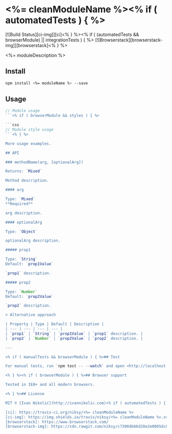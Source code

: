 # <%= cleanModuleName %><% if ( automatedTests ) { %>

[![Build Status][ci-img]][ci]<% } %><% if ( (automatedTests && browserModule) || integrationTests ) { %> [![Browserstack][browserstack-img]][browserstack]<% } %>

<%= moduleDescription %>

## Install

```sh
npm install <%= moduleName %> --save
```

## Usage

```js
// Module usage
```<% if ( browserModule && styles ) { %>

```css
// Module style usage
```<% } %>

More usage examples.

## API

### methodName(arg, [optionalArg])

Returns: `Mixed`

Method description.

#### arg

Type: `Mixed`
**Required**

arg description.

#### optionalArg

Type: `Object`

optionalArg description.

##### prop1

Type: `String`  
Default: `prop1Value`

`prop1` description.

##### prop2

Type: `Number`  
Default: `prop2Value`

`prop2` description.

> Alternative approach

| Property | Type | Default | Description |
| --- | --- | --- | --- |
| `prop1` | `String` | `prop1Value` | `prop1` description. |
| `prop2` | `Number` | `prop2Value` | `prop2` description. |

---

<% if ( manualTests && browserModule ) { %>## Test

For manual tests, run `npm test -- --watch` and open <http://localhost:9000/> in your browser.

<% } %><% if ( browserModule ) { %>## Browser support

Tested in IE8+ and all modern browsers.

<% } %>## License

MIT © [Ivan Nikolić](http://ivannikolic.com)<% if ( automatedTests ) { %>

[ci]: https://travis-ci.org/niksy/<%= cleanModuleName %>
[ci-img]: https://img.shields.io/travis/niksy/<%= cleanModuleName %>.svg<% } %><% if ( (automatedTests && browserModule) || integrationTests ) { %>
[browserstack]: https://www.browserstack.com/
[browserstack-img]: https://cdn.rawgit.com/niksy/c73069b66d20e2e0005dc8479c125fbd/raw/f644159e3f5f07291f98f59a44146735e9962e0d/browserstack.svg<% } %>
